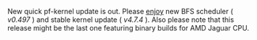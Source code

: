 New quick pf-kernel update is out. Please [enjoy](https://pf.natalenko.name/sources/4.7/patch-4.7-pf4.xz) new BFS scheduler ( _v0.497_ ) and stable kernel update ( _v4.7.4_ ). Also please note that this release might be the last one featuring binary builds for AMD Jaguar CPU.
